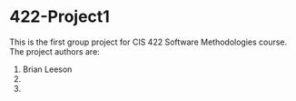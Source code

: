 # 422-Project1
This is the first group project for CIS 422 Software Methodologies course.
The project authors are:
1. Brian Leeson
2. 
3. 
